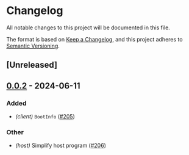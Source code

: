 # Changelog
All notable changes to this project will be documented in this file.

The format is based on [Keep a Changelog](https://keepachangelog.com/en/1.0.0/),
and this project adheres to [Semantic Versioning](https://semver.org/spec/v2.0.0.html).

## [Unreleased]

## [0.0.2](https://github.com/ethereum-optimism/kona/compare/kona-common-proc-v0.0.1...kona-common-proc-v0.0.2) - 2024-06-11

### Added
- *(client)* `BootInfo` ([#205](https://github.com/ethereum-optimism/kona/pull/205))

### Other
- *(host)* Simplify host program ([#206](https://github.com/ethereum-optimism/kona/pull/206))
